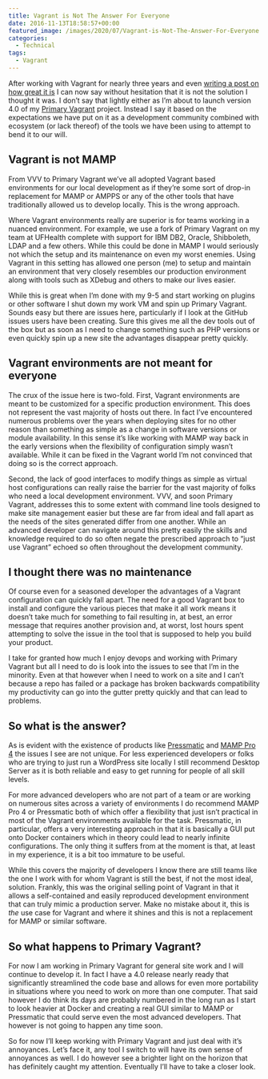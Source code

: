 ```yaml
---
title: Vagrant is Not The Answer For Everyone
date: 2016-11-13T18:58:57+00:00
featured_image: /images/2020/07/Vagrant-is-Not-The-Answer-For-Everyone.jpg
categories:
  - Technical
tags:
  - Vagrant
---
```


After working with Vagrant for nearly three years and even [writing a post on how great it is][1] I can now say without hesitation that it is not the solution I thought it was. I don’t say that lightly either as I’m about to launch version 4.0 of my [Primary Vagrant][2] project. Instead I say it based on the expectations we have put on it as a development community combined with ecosystem (or lack thereof) of the tools we have been using to attempt to bend it to our will.

## Vagrant is not MAMP

From VVV to Primary Vagrant we’ve all adopted Vagrant based environments for our local development as if they’re some sort of drop-in replacement for MAMP or AMPPS or any of the other tools that have traditionally allowed us to develop locally. This is the wrong approach.

Where Vagrant environments really are superior is for teams working in a nuanced environment. For example, we use a fork of Primary Vagrant on my team at UFHealth complete with support for IBM DB2, Oracle, Shibboleth, LDAP and a few others. While this could be done in MAMP I would seriously not which the setup and its maintenance on even my worst enemies. Using Vagrant in this setting has allowed one person (me) to setup and maintain an environment that very closely resembles our production environment along with tools such as XDebug and others to make our lives easier.

While this is great when I’m done with my 9-5 and start working on plugins or other software I shut down my work VM and spin up Primary Vagrant. Sounds easy but there are issues here, particularly if I look at the GitHub issues users have been creating. Sure this gives me all the dev tools out of the box but as soon as I need to change something such as PHP versions or even quickly spin up a new site the advantages disappear pretty quickly.

## Vagrant environments are not meant for everyone

The crux of the issue here is two-fold. First, Vagrant environments are meant to be customized for a specific production environment. This does not represent the vast majority of hosts out there. In fact I’ve encountered numerous problems over the years when deploying sites for no other reason than something as simple as a change in software versions or module availability. In this sense it’s like working with MAMP way back in the early versions when the flexibility of configuration simply wasn’t available. While it can be fixed in the Vagrant world I’m not convinced that doing so is the correct approach.

Second, the lack of good interfaces to modify things as simple as virtual host configurations can really raise the barrier for the vast majority of folks who need a local development environment. VVV, and soon Primary Vagrant, addresses this to some extent with command line tools designed to make site management easier but these are far from ideal and fall apart as the needs of the sites generated differ from one another. While an advanced developer can navigate around this pretty easily the skills and knowledge required to do so often negate the prescribed approach to “just use Vagrant” echoed so often throughout the development community.

## I thought there was no maintenance

Of course even for a seasoned developer the advantages of a Vagrant configuration can quickly fall apart. The need for a good Vagrant box to install and configure the various pieces that make it all work means it doesn’t take much for something to fail resulting in, at best, an error message that requires another provision and, at worst, lost hours spent attempting to solve the issue in the tool that is supposed to help you build your product.

I take for granted how much I enjoy devops and working with Primary Vagrant but all I need to do is look into the issues to see that I’m in the minority. Even at that however when I need to work on a site and I can’t because a repo has failed or a package has broken backwards compatibility my productivity can go into the gutter pretty quickly and that can lead to problems.

## So what is the answer?

As is evident with the existence of products like [Pressmatic](https://localwp.com/) and [MAMP Pro 4](https://www.mamp.info/en/) the issues I see are not unique. For less experienced developers or folks who are trying to just run a WordPress site locally I still recommend Desktop Server as it is both reliable and easy to get running for people of all skill levels.

For more advanced developers who are not part of a team or are working on numerous sites across a variety of environments I do recommend MAMP Pro 4 or Pressmatic both of which offer a flexibility that just isn’t practical in most of the Vagrant environments available for the task. Pressmatic, in particular, offers a very interesting approach in that it is basically a GUI put onto Docker containers which in theory could lead to nearly infinite configurations. The only thing it suffers from at the moment is that, at least in my experience, it is a bit too immature to be useful.

While this covers the majority of developers I know there are still teams like the one I work with for whom Vagrant is still the best, if not the most ideal, solution. Frankly, this was the original selling point of Vagrant in that it allows a self-contained and easily reproduced development environment that can truly mimic a production server. Make no mistake about it, this is _the_ use case for Vagrant and where it shines and this is not a replacement for MAMP or similar software.

## So what happens to Primary Vagrant?

For now I am working in Primary Vagrant for general site work and I will continue to develop it. In fact I have a 4.0 release nearly ready that significantly streamlined the code base and allows for even more portability in situations where you need to work on more than one computer. That said however I do think its days are probably numbered in the long run as I start to look heavier at Docker and creating a real GUI similar to MAMP or Pressmatic that could serve even the most advanced developers. That however is not going to happen any time soon.

So for now I’ll keep working with Primary Vagrant and just deal with it’s annoyances. Let’s face it, any tool I switch to will have its own sense of annoyances as well. I do however see a brighter light on the horizon that has definitely caught my attention. Eventually I’ll have to take a closer look.

 [1]: /2013/08/virtual-machines-the-holy-grail-of-local-web-development/
 [2]: https://github.com/ChrisWiegman/primary-vagrant